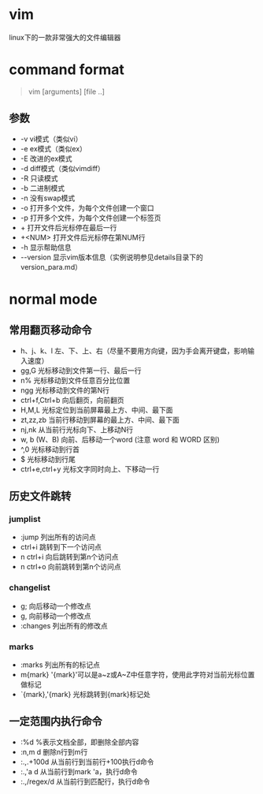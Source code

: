 # vim
linux下的一款非常强大的文件编辑器
# command format
> vim [arguments] [file ..]
## 参数
* -v vi模式（类似vi）
* -e ex模式（类似ex）
* -E 改进的ex模式
* -d diff模式（类似vimdiff）
* -R 只读模式
* -b 二进制模式
* -n 没有swap模式
* -o 打开多个文件，为每个文件创建一个窗口
* -p 打开多个文件，为每个文件创建一个标签页
* \+ 打开文件后光标停在最后一行
* +\<NUM\> 打开文件后光标停在第NUM行
* -h 显示帮助信息
* --version 显示vim版本信息（实例说明参见details目录下的version_para.md）
# normal mode
## 常用翻页移动命令
* h、j、k、l 左、下、上、右（尽量不要用方向键，因为手会离开键盘，影响输入速度）
* gg,G 光标移动到文件第一行、最后一行
* n% 光标移动到文件任意百分比位置
* ngg 光标移动到文件的第N行
* ctrl+f,Ctrl+b 向后翻页，向前翻页
* H,M,L 光标定位到当前屏幕最上方、中间、最下面
* zt,zz,zb 当前行移动到屏幕的最上方、中间、最下面
* nj,nk 从当前行光标向下、上移动N行
* w, b (W、B) 向前、后移动一个word (注意 word 和 WORD 区别)
* ^,0 光标移动到行首
* $ 光标移动到行尾
* ctrl+e,ctrl+y 光标文字同时向上、下移动一行
## 历史文件跳转
### jumplist
* :jump 列出所有的访问点
* ctrl+i 跳转到下一个访问点
* n ctrl+i 向后跳转到第n个访问点
* n ctrl+o 向前跳转到第n个访问点
### changelist
* g; 向后移动一个修改点
* g, 向前移动一个修改点
* :changes 列出所有的修改点
### marks
* :marks 列出所有的标记点
* m{mark} \'{mark}\'可以是a~z或A~Z中任意字符，使用此字符对当前光标位置做标记
* \`{mark},\'{mark} 光标跳转到{mark}标记处
## 一定范围内执行命令
* :%d %表示文档全部，即删除全部内容
* :n,m d 删除n行到m行
* :.,.+100d 从当前行到当前行+100执行d命令
* :.,'a d 从当前行到mark 'a，执行d命令
* :.,\/regex\/d 从当前行到匹配行，执行d命令
